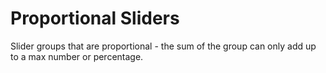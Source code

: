 # Proportional Sliders
Slider groups that are proportional - the sum of the group can only add up to a max number or percentage.